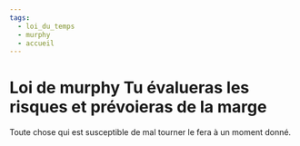 ```yaml
---
tags:
  - loi_du_temps
  - murphy
  - accueil
---
```


# Loi de murphy Tu évalueras les risques et prévoieras de la marge


Toute chose qui est susceptible de mal tourner le fera à un moment donné.


